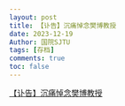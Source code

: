 ```yaml
---
layout: post
title: 【讣告】沉痛悼念樊博教授
date: 2023-12-19
Author: 国院SJTU 
tags: [存档]
comments: true
toc: false
---
```


[【讣告】沉痛悼念樊博教授](https://mp.weixin.qq.com/s/8hIHlOsM7mP__IGNVCFfNQ)





